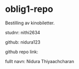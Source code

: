 # oblig1-repo

Bestilling av kinobiletter.

studnr: nithi2634

github: nidura123

github repo link: 

fullt navn: Nidura Thiyaachcharan
